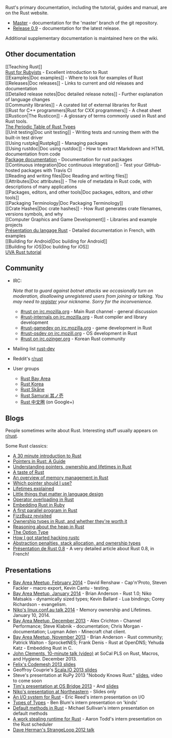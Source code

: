 Rust's primary documentation, including the tutorial, guides and manual, are on the Rust website.

* [Master](http://static.rust-lang.org/doc/master/index.html) - documentation for the 'master' branch of the git repository.
* [Release 0.9](http://static.rust-lang.org/doc/0.9/index.html) - documentation for the latest release.

Additional supplementary documentation is maintained here on the wiki.

## Other documentation

[[Teaching Rust]]  
[Rust for Rubyists](http://www.rustforrubyists.com/) - Excellent introduction to Rust  
[[Examples|Doc examples]] - Where to look for examples of Rust  
[[Releases|Doc releases]] - Links to current and old releases and documentation  
[[Detailed release notes|Doc detailed release notes]] - Further explanation of language changes  
[[Community libraries]] - A curated list of external libraries for Rust  
[[Rust for C++ programmers|Rust for CXX programmers]] - A cheat sheet  
[[Rusticon|The Rusticon]] - A glossary of terms commonly used in Rust and Rust tools.  
[The Periodic Table of Rust Types](http://cosmic.mearie.org/2014/01/periodic-table-of-rust-types)  
[[Unit testing|Doc unit testing]] - Writing tests and running them with the built-in test driver  
[[Using rustpkg|Rustpkg]] - Managing packages  
[[Using rustdoc|Doc using rustdoc]] - How to extract Markdown and HTML documentation from code  
[Package documentation](http://docs.octayn.net/) - Documentation for rust packages  
[[Continuous integration|Doc continuous integration]] - Test your GitHub-hosted packages with Travis CI  
[[Reading and writing files|Doc Reading and writing files]]  
[[Attributes|Doc attributes]] - The role of metadata in Rust code, with descriptions of many applications  
[[Packages, editors, and other tools|Doc packages, editors, and other tools]]  
[[Packaging Terminology|Doc Packaging Terminology]]  
[[Crate Hashes|Doc crate hashes]] - How Rust generates crate filenames, versions symbols, and why  
[[Computer Graphics and Game Development]] - Libraries and example projects  
[Pr&eacute;sentation du langage Rust](http://lea-linux.org/documentations/Rust) - Detailed documentation in French, with examples  
[[Building for Android|Doc building for Android]]  
[[Building for iOS|Doc building for iOS]]  
[UVA Rust tutorial](http://aml3.github.io/RustTutorial/)

## Community

* IRC:

    *Note that to guard against botnet attacks we occasionally turn on moderation, disallowing
    unregistered users from joining or talking. You may need to [register](https://wiki.mozilla.org/IRC#Register_your_nickname) your nickname. Sorry for the inconvenience.*

  * [#rust on irc.mozilla.org][pound-rust] - Main Rust channel - general discussion
  * [#rust-internals on irc.mozilla.org][pound-rust-internals] - Rust compiler and library development
  * [#rust-gamedev on irc.mozilla.org][pound-rust-gamedev] - game development in Rust
  * [#rust-osdev on irc.mozill.org][pound-rust-osdev] - OS development in Rust
  * [#rust on irc.ozinger.org][pound-rust-korea] - Korean Rust community
* Mailing list [rust-dev]
* Reddit's [r/rust]
* User groups
  * [Rust Bay Area][rust-bay-area]
  * [Rust Korea][rust-korea]
  * [Rust Skåne][rust-skane]
  * [Rust Samurai 其ノ壱](http://atnd.org/events/39890)
  * [Rust 中文圈][rust-zh] (on Google+)

[pound-rust]: http://chat.mibbit.com/?server=irc.mozilla.org&channel=%23rust
[pound-rust-internals]: http://chat.mibbit.com/?server=irc.mozilla.org&channel=%23rust-internals
[pound-rust-gamedev]: http://chat.mibbit.com/?server=irc.mozilla.org&channel=%23rust-gamedev
[pound-rust-osdev]: http://chat.mibbit.com/?server=irc.mozilla.org&channel=%23rust-osdev
[pound-rust-korea]: http://chat.mibbit.com/?server=irc.ozinger.org&channel=%23rust
[rust-dev]: https://mail.mozilla.org/listinfo/rust-dev
[r/rust]: http://reddit.com/r/rust
[rust-bay-area]: http://www.meetup.com/Rust-Bay-Area/
[rust-korea]: http://rust-kr.org/
[rust-skane]: http://www.meetup.com/rust-skane/
[rust-zh]: https://plus.google.com/communities/100629002107624231185/


## Blogs

People sometimes write about Rust. Interesting stuff usually appears on [r/rust].

[Ben]: http://winningraceconditions.blogspot.com/
[Brian]: http://brson.github.com/
[Eric Holk]: http://blog.theincredibleholk.org/
[Erick Tryzelaar]: http://erickt.github.com/
[Felix]: http://blog.pnkfx.org/
[Graydon]: https://blog.mozilla.org/graydon/
[Niko]: http://smallcultfollowing.com/babysteps/
[Patrick]: http://pcwalton.github.com/
[Tim]: http://tim.dreamwidth.org/tag/research
[Zack]: http://blog.z0w0.me/

[r/rust]: http://reddit.com/r/rust

Some Rust classics:

* [A 30 minute introduction to Rust](http://words.steveklabnik.com/a-30-minute-introduction-to-rust)
* [Pointers in Rust: A Guide](http://words.steveklabnik.com/pointers-in-rust-a-guide)
* [Understanding pointers, ownership and lifetimes in Rust](http://paulkoerbitz.de/posts/Understanding-Pointers-Ownership-and-Lifetimes-in-Rust.html)
* [A taste of Rust](https://lwn.net/Articles/547145/)
* [An overview of memory management in Rust](http://pcwalton.github.com/blog/2013/03/18/an-overview-of-memory-management-in-rust/)
* [Which pointer should I use?](http://pcwalton.github.com/blog/2013/03/09/which-pointer-should-i-use/)
* [Lifetimes explained](http://maikklein.github.io/2013/08/27/lifetimes-explained/)
* [Little things that matter in language design](http://lwn.net/Articles/553131/)
* [Operator overloading in Rust](http://maniagnosis.crsr.net/2013/04/operator-overloading-in-rust.html)
* [Embedding Rust in Ruby](http://brson.github.com/2013/03/10/embedding-rust-in-ruby/)
* [A first parallel program in Rust](http://blog.leahhanson.us/a-first-parallel-program-in-rust.html)
* [FizzBuzz revisited](http://composition.al/blog/2013/03/02/fizzbuzz-revisited/)
* [Ownership types in Rust, and whether they're worth it](http://tim.dreamwidth.org/1784423.html)
* [Reasoning about the heap in Rust](http://johnbender.us/2013/04/30/reasoning-about-the-heap-in-rust)
* [The Option Type](http://nickdesaulniers.github.io/blog/2013/05/07/rust-pattern-matching-and-the-option-type/)
* [How I got started hacking rustc](http://cmr.github.io/blog/2013/06/23/how-i-got-started-with-rust/)
* [Abstraction penalties, stack allocation, and ownership types](http://robert.ocallahan.org/2007/10/abstraction-penalties-stack-allocation_23.html)
* [Présentation de Rust 0.8](http://linuxfr.org/news/presentation-de-rust-0-8) - A very detailed article about Rust 0.8, in French!

## Presentations

* [Bay Area Meetup, February 2014](https://air.mozilla.org/rust-meetup-february-2014/) - David Renshaw - Cap'n'Proto, Steven Fackler - macro export, Kevin Cantu - testing.
* [Bay Area Meetup, January 2014](https://air.mozilla.org/rust-meetup-january-2014/) - Brian Anderson - Rust 1.0; Niko Matsakis - dynamically sized types; Kevin Ballard - Lua bindings; Corey Richardson - evangelism.
* [Niko's linux.conf.au talk 2014](https://t.co/aaYgMqZprC) - Memory ownership and Lifetimes. January 10, 2014.
* [Bay Area Meetup, December 2013](https://air.mozilla.org/rust-meetup-december-2013/) - Alex Crichton - Channel Performance; Steve Klabnik - documentation; Chris Morgan - documentation; Luqman Aden - Minecraft chat client.
* [Bay Area Meetup, November 2013](https://air.mozilla.org/sprocketnes-practical-systems-programming-in-rust/) - Brian Anderson - Rust community; Patrick Walton - SprocketNES; Frank Denis - Rust at OpenDNS; Yehuda Katz - Embedding Rust in C.
* [John Clements, 10-minute talk (video)](http://www.youtube.com/watch?v=_KgXy7jnwhY) at SoCal PLS on Rust, Macros, and Hygiene. December 2013.
* [Felix's Codemesh 2013 slides](http://pnkfelix.github.io/present-rust-codemesh2013/fklock-rust-codemesh2013.pdf)
* Geoffroy Couprie's [Scala.IO 2013 slides](http://dev.unhandledexpression.com/slides/rust-scalaio/)
* Steve's presentation at RuPy 2013 "Nobody Knows Rust." [slides](http://steveklabnik.github.io/nobody_knows_rust/#/), video to come soon
* [Tim's presentation at OS Bridge 2013](http://opensourcebridge.org/sessions/970) - And [slides](http://opensourcebridge.org/wiki/2013/Rust%3A_A_Friendly_Introduction)
* [Niko's presentation at Northeastern](http://smallcultfollowing.com/babysteps/blog/2013/07/18/rust-presentation-at-northeastern/) - Slides only
* [An I/O system for Rust](https://air.mozilla.org/intern-presentations-reed/) - Eric Reed's intern presentation on I/O
* [Types of Types](https://air.mozilla.org/ben-blum-from-the-research-team-presents-types-of-types-in-rust/) - Ben Blum's intern presentation on 'kinds'
* [Default methods in Rust](https://air.mozilla.org/intern-presentation-sullivan/) - Michael Sullivan's intern presentation on default methods
* [A work stealing runtime for Rust](https://air.mozilla.org/2013-intern-todd/) - Aaron Todd's intern presentation on the Rust scheduler
* [Dave Herman's StrangeLoop 2012 talk](http://www.infoq.com/presentations/Rust)